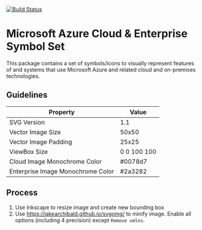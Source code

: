 [![Build Status](https://dev.azure.com/seesharprun/Azure%20Symbols/_apis/build/status/seesharprun.Microsoft-Azure-Cloud-and-Enterprise-Symbol-Icon-Set)](https://dev.azure.com/seesharprun/Azure%20Symbols/_build/latest?definitionId=20)

# Microsoft Azure Cloud & Enterprise Symbol Set

This package contains a set of symbols/icons to visually represent features of and systems that use Microsoft Azure and related cloud and on-premises technologies. 

## Guidelines

| Property | Value |
| --- | --- |
| SVG Version | 1.1 |
| Vector Image Size | 50x50 |
| Vector Image Padding | 25x25 |
| ViewBox Size | 0 0 100 100 |
| Cloud Image Monochrome Color | #0078d7 |
| Enterprise Image Monochrome Color | #2a3282 |

## Process

1. Use Inkscape to resize image and create new bounding box
1. Use <https://jakearchibald.github.io/svgomg/> to minify image. Enable all options (including 4 precision) except ``Remove xmlns``.
